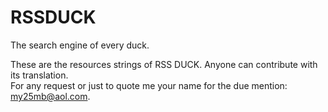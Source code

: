 # RSSDUCK
The search engine of every duck. 

These are the resources strings of RSS DUCK. Anyone can contribute with its translation.<br>
For any request or just to quote me your name for the due mention: my25mb@aol.com.
